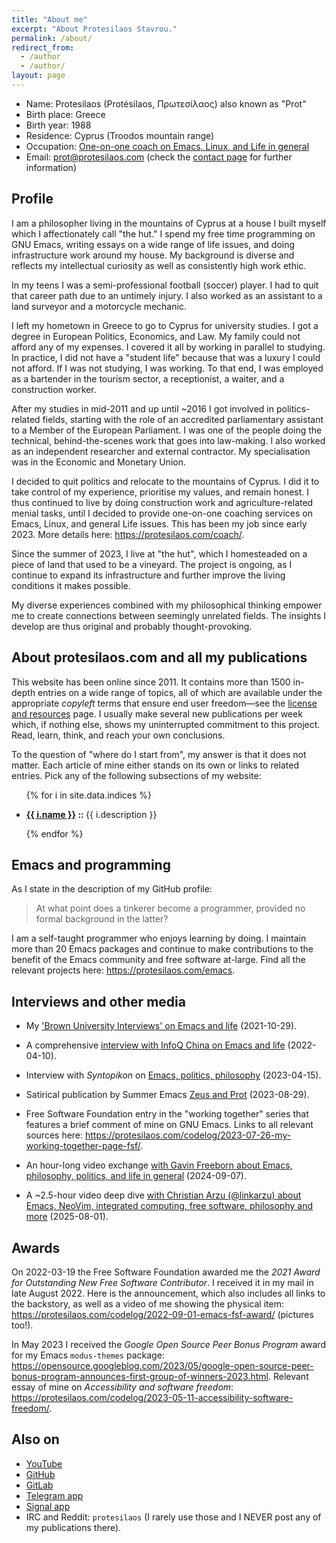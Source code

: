 ```yaml
---
title: "About me"
excerpt: "About Protesilaos Stavrou."
permalink: /about/
redirect_from:
  - /author
  - /author/
layout: page
---
```


* Name: Protesilaos (Protésilaos, Πρωτεσίλαος) also known as "Prot"
* Birth place: Greece
* Birth year: 1988
* Residence: Cyprus (Troodos mountain range)
* Occupation: [One-on-one coach on Emacs, Linux, and Life in general](https://protesilaos.com/coach/)
* Email: <prot@protesilaos.com> (check the [contact page](https://protesilaos.com/contact/)
  for further information)

## Profile

I am a philosopher living in the mountains of Cyprus at a house I
built myself which I affectionately call "the hut." I spend my free
time programming on GNU Emacs, writing essays on a wide range of life
issues, and doing infrastructure work around my house. My background
is diverse and reflects my intellectual curiosity as well as
consistently high work ethic.

In my teens I was a semi-professional football (soccer) player. I had
to quit that career path due to an untimely injury. I also worked as
an assistant to a land surveyor and a motorcycle mechanic.

I left my hometown in Greece to go to Cyprus for university studies. I
got a degree in European Politics, Economics, and Law. My family could
not afford any of my expenses. I covered it all by working in parallel
to studying. In practice, I did not have a "student life" because that
was a luxury I could not afford. If I was not studying, I was working.
To that end, I was employed as a bartender in the tourism sector, a
receptionist, a waiter, and a construction worker.

After my studies in mid-2011 and up until ~2016 I got involved in
politics-related fields, starting with the role of an accredited
parliamentary assistant to a Member of the European Parliament. I was
one of the people doing the technical, behind-the-scenes work that
goes into law-making. I also worked as an independent researcher and
external contractor. My specialisation was in the Economic and
Monetary Union.

I decided to quit politics and relocate to the mountains of Cyprus. I
did it to take control of my experience, prioritise my values, and
remain honest. I thus continued to live by doing construction work and
agriculture-related menial tasks, until I decided to provide
one-on-one coaching services on Emacs, Linux, and general Life issues.
This has been my job since early 2023. More details here:
<https://protesilaos.com/coach/>.

Since the summer of 2023, I live at "the hut", which I homesteaded on
a piece of land that used to be a vineyard. The project is ongoing, as
I continue to expand its infrastructure and further improve the living
conditions it makes possible.

My diverse experiences combined with my philosophical thinking empower
me to create connections between seemingly unrelated fields. The
insights I develop are thus original and probably thought-provoking.

## About protesilaos.com and all my publications

This website has been online since 2011. It contains more than 1500
in-depth entries on a wide range of topics, all of which are available
under the appropriate _copyleft_ terms that ensure end user
freedom—see the [license and resources](https://protesilaos.com/license/) page. I usually make
several new publications per week which, if nothing else, shows my
uninterrupted commitment to this project. Read, learn, think, and
reach your own conclusions.

To the question of "where do I start from", my answer is that it does
not matter. Each article of mine either stands on its own or links to
related entries. Pick any of the following subsections of my website:

<ul>
  {% for i in site.data.indices %}
  <li>
    <p>
      <strong><a href="{{ i.url | absolute_url }}">{{ i.name }}</a> :: </strong> {{ i.description }}
    </p>
  </li>
  {% endfor %}
</ul>

## Emacs and programming

As I state in the description of my GitHub profile:

> At what point does a tinkerer become a programmer, provided no
> formal background in the latter?

I am a self-taught programmer who enjoys learning by doing. I maintain
more than 20 Emacs packages and continue to make contributions to the
benefit of the Emacs community and free software at-large. Find all
the relevant projects here: <https://protesilaos.com/emacs>.

## Interviews and other media

- My ['Brown University Interviews' on Emacs and life](https://protesilaos.com/codelog/2021-10-29-interview-brown-uni-mag-emacs-life/) (2021-10-29).

- A comprehensive [interview with InfoQ China on Emacs and life](https://protesilaos.com/codelog/2022-04-10-interview-infoq-china-emacs-life/) (2022-04-10).

- Interview with _Syntopikon_ on [Emacs, politics, philosophy](https://protesilaos.com/codelog/2023-04-15-interview-syntopikon-emacs-life/) (2023-04-15).

- Satirical publication by Summer Emacs [Zeus and Prot](https://summeremacs.github.io/posts/zeus-and-prot/) (2023-08-29).

- Free Software Foundation entry in the "working together" series that features a brief comment of mine on GNU Emacs.  Links to all relevant sources here: <https://protesilaos.com/codelog/2023-07-26-my-working-together-page-fsf/>.

- An hour-long video exchange [with Gavin Freeborn about Emacs, philosophy, politics, and life in general](https://protesilaos.com/codelog/2024-09-07-interview-gavin-freeborn-politics-philosophy-emacs/) (2024-09-07).

- A ~2.5-hour video deep dive [with Christian Arzu (@linkarzu) about Emacs, NeoVim, integrated computing, free software, philosophy and more](https://protesilaos.com/codelog/2025-08-01-linkarzu-chat-emacs-neovim-philosophy/) (2025-08-01).

## Awards

On 2022-03-19 the Free Software Foundation awarded me the _2021 Award
for Outstanding New Free Software Contributor_.  I received it in my
mail in late August 2022.  Here is the announcement, which also includes
all links to the backstory, as well as a video of me showing the
physical item:
<https://protesilaos.com/codelog/2022-09-01-emacs-fsf-award/>
(pictures too!).

In May 2023 I received the _Google Open Source Peer Bonus Program_
award for my Emacs `modus-themes` package:
<https://opensource.googleblog.com/2023/05/google-open-source-peer-bonus-program-announces-first-group-of-winners-2023.html>.
Relevant essay of mine on _Accessibility and software freedom_:
<https://protesilaos.com/codelog/2023-05-11-accessibility-software-freedom/>.

## Also on

* [YouTube](https://www.youtube.com/@protesilaos)
* [GitHub](https://github.com/protesilaos)
* [GitLab](https://gitlab.com/protesilaos)
* [Telegram app](https://t.me/protesilaos)
* [Signal app](https://signal.me/#eu/AKio-VMi3643Lv6iuEAgrteICHl-cj14BPjVXKGhuSd7WewEnb1OA7BQx6-4Dsnv)
* IRC and Reddit: `protesilaos` (I rarely use those and I NEVER post any of my publications there).
